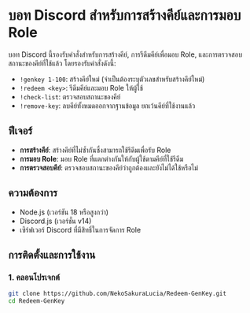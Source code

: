 # บอท Discord สำหรับการสร้างคีย์และการมอบ Role

บอท Discord นี้รองรับคำสั่งสำหรับการสร้างคีย์, การรีดีมคีย์เพื่อมอบ Role, และการตรวจสอบสถานะของคีย์ที่ใช้แล้ว โดยรองรับคำสั่งดังนี้:

- `!genkey 1-100`: สร้างคีย์ใหม่ (จำเป็นต้องระบุตัวเลขสำหรับสร้างคีย์ใหม่)
- `!redeem <key>`: รีดีมคีย์และมอบ Role ให้ผู้ใช้
- `!check-list`: ตรวจสอบสถานะของคีย์
- `!remove-key`: ลบคีย์ทั้งหมดออกจากฐานข้อมูล ยกเว้นคีย์ที่ใช้งานแล้ว

## ฟีเจอร์

- **การสร้างคีย์**: สร้างคีย์ที่ไม่ซ้ำกันซึ่งสามารถใช้รีดีมเพื่อรับ Role
- **การมอบ Role**: มอบ Role ที่แตกต่างกันให้กับผู้ใช้ตามคีย์ที่ใช้รีดีม
- **การตรวจสอบคีย์**: ตรวจสอบสถานะของคีย์ว่าถูกต้องและยังไม่ได้ใช้หรือไม่

## ความต้องการ

- Node.js (เวอร์ชัน 18 หรือสูงกว่า)
- Discord.js (เวอร์ชั่น v14)
- เซิร์ฟเวอร์ Discord ที่มีสิทธิ์ในการจัดการ Role

## การติดตั้งและการใช้งาน

### 1. คลอนโปรเจกต์

```bash
git clone https://github.com/NekoSakuraLucia/Redeem-GenKey.git
cd Redeem-GenKey
